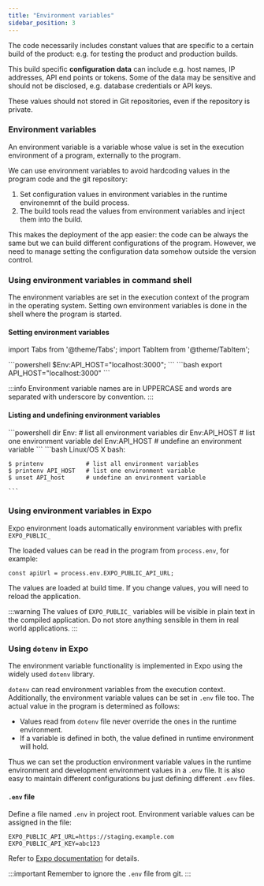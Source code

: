 ```yaml
---
title: "Environment variables"
sidebar_position: 3
---
```


The code necessarily includes constant values that are specific to a certain build of the product: e.g. for testing the product and production builds. 

This build specific __configuration data__ can include e.g. host names, IP addresses, API end points or tokens. Some of the data may be sensitive and should not be disclosed, e.g. database credentials or API keys. 

These values should not stored in Git repositories, even if the repository is private. 

### Environment variables
An environment variable is a variable whose value is set in the execution environment of a program, externally to the program. 

We can use environment variables to avoid hardcoding values in the program code and the git repository:
1. Set configuration values in environment variables in the runtime environemnt of the build process.
2. The build tools read the values from environment variables and inject them into the build.

This makes the deployment of the app easier: the code can be always the same but we can build different configurations of the program. However, we need to manage setting the configuration data somehow outside the version control.


### Using environment variables in command shell

The environment variables are set in the execution context of the program in the operating system. Setting own environment variables is  done in the shell where the program is started.

#### Setting environment variables

import Tabs from '@theme/Tabs';
import TabItem from '@theme/TabItem';

<Tabs groupId="operating-systems">
  <TabItem label="Windows Powershell" value="windows">
    ```powershell
    $Env:API_HOST="localhost:3000";
    ``` 
  </TabItem>
  <TabItem label="Linux/OS X bash" value="linux_osx">
    ```bash
    export API_HOST="localhost:3000"
    ```
  </TabItem>
</Tabs>


:::info
    Environment variable names are in UPPERCASE and words are separated with underscore by convention.
:::

#### Listing and undefining environment variables

<Tabs groupId="operating-systems">
  <TabItem label="Windows Powershell" value="windows">
    ```powershell
    dir Env:          # list all environment variables
    dir Env:API_HOST  # list one environment variable
    del Env:API_HOST  # undefine an environment variable
  ``` 
  </TabItem>
  <TabItem label="Linux/OS X bash" value="linux_osx">
    ```bash
    Linux/OS X bash:

    $ printenv            # list all environment variables
    $ printenv API_HOST   # list one environment variable
    $ unset API_host      # undefine an environment variable

    ```
  </TabItem>
</Tabs>

### Using environment variables in Expo
Expo environment loads automatically environment variables with prefix `EXPO_PUBLIC_`

The loaded values can be read in the program from `process.env`, for example:

```
const apiUrl = process.env.EXPO_PUBLIC_API_URL;
```

The values are loaded at build time. If you change values, you will need to reload the application.

:::warning
  The values of `EXPO_PUBLIC_` variables will be visible in plain text in the compiled application. Do not store anything sensible in them in real world applications.
:::

### Using `dotenv` in Expo 

The environment variable functionality is implemented in Expo using the widely used `dotenv` library.

`dotenv` can read environment variables from the execution context. Additionally, the environment variable values can be set in `.env` file too. The actual value in the program is determined as follows:
- Values read from `dotenv` file never override the ones in the runtime environment. 
- If a variable is defined in both, the value defined in runtime environment will hold. 

Thus we can set the production environment variable values in the runtime environment and development environment values in a `.env` file. It is also easy to maintain different configurations bu just defining different `.env` files.

#### `.env` file

Define a file named `.env` in project root. Environment variable values can be assigned in the file:
  ```
  EXPO_PUBLIC_API_URL=https://staging.example.com
  EXPO_PUBLIC_API_KEY=abc123
  ```
Refer to [Expo documentation](https://docs.expo.dev/guides/environment-variables/) for details.

:::important
  Remember to ignore the `.env` file from git.
:::


